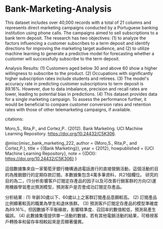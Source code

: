 # Bank-Marketing-Analysis
This dataset includes over 40,000 records with a total of 21 columns and represents direct marketing campaigns conducted by a Portuguese banking institution using phone calls. The campaigns aimed to sell subscriptions to a bank term deposit.
The research has two objectives: (1) to analyze the factors influencing a customer subscribes to a term deposit and identify directions for improving the marketing target audience, and (2) to utilize machine learning to generate a predictive model for forecasting whether a customer will successfully subscribe to the term deposit.

Analysis Results:
(1) Customers aged below 30 and above 60 show a higher willingness to subscribe to the product.
(2) Occupations with significantly higher subscription rates include students and retirees.
(3) The model's accuracy rate in predicting customer subscriptions to term deposit  is 89.16%. However, due to data imbalance, precision and recall rates are lower, leading to potential bias in predictions.
(4) This dataset provides data for a single marketing campaign. To assess the performance further, it would be beneficial to compare customer conversion rates and retention rates with those of other telemarketing campaigns, if available.

citations:

Moro,S., Rita,P., and Cortez,P.. (2012). Bank Marketing. UCI Machine Learning Repository. https://doi.org/10.24432/C5K306.

@misc{misc_bank_marketing_222,
  author       = {Moro,S., Rita,P., and Cortez,P.},
  title        = {{Bank Marketing}},
  year         = {2012},
  howpublished = {UCI Machine Learning Repository},
  note         = {{DOI}: https://doi.org/10.24432/C5K306}
}


這個數據集來自一家葡萄牙銀行機構通過電話進行的直接營銷活動，這個活動的目的為推銷銀行的定期存款訂閱。本數據集包含4萬多筆資料，共21個欄位。
研究的目的為二，(1)分析影響客戶訂閱定存產品的因子以及可改善行銷客群的方向(2)運用機器學習產出預測模型，預測客戶是否會成功訂閱定存產品。

分析結果 : 
(1) 年齡30歲以下、60歲以上之客群訂閱產品意願較高。
(2) 訂閱產品比例顯著較高的職業為學生和退休族群。
(3) 預測客戶訂閱定存產品的模型準確度為89.16%，但因數據不平衡緣故，影響精準度、召回率的數值較低，預測易產生偏誤。
(4) 此數據集僅提供單一活動的數據，若有其他電銷活動的結果，可檢視客戶轉換率和留存率相較起來是否顯著優異。
